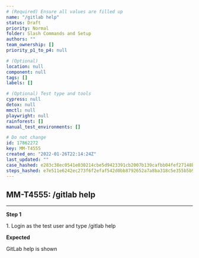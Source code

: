 ```yaml
---
# (Required) Ensure all values are filled up
name: "/gitlab help"
status: Draft
priority: Normal
folder: Slash Commands and Setup
authors: ""
team_ownership: []
priority_p1_to_p4: null

# (Optional)
location: null
component: null
tags: []
labels: []

# (Optional) Test type and tools
cypress: null
detox: null
mmctl: null
playwright: null
rainforest: []
manual_test_environments: []

# Do not change
id: 17862272
key: MM-T4555
created_on: "2022-01-26T22:14:24Z"
last_updated: ""
case_hashed: e283c38ec0541e030214cbe5d9423391cb2007b139cafbb04fef27148b4835b690764b6f9bed2c9ce6b90bc5efad3be2
steps_hashed: e7e511e6242ec273f6f2efaf542d0bb8792652a7a8ba318c5e355b5b96d9d42650dc85c4d8d115338a11032108456426
---
```


<!-- (Auto-generated) Based on frontmatter's "key" and "name" -->

## MM-T4555: /gitlab help

---

**Step 1**

1\. Login as the test user and type /gitlab help

**Expected**

GitLab help is shown
